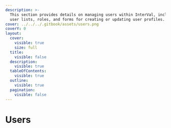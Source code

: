 ```yaml
---
description: >-
  This section provides details on managing users within InterVal, including
  user lists, roles, and forms for creating or updating user profiles.
cover: ../../../.gitbook/assets/users.png
coverY: 0
layout:
  cover:
    visible: true
    size: full
  title:
    visible: false
  description:
    visible: true
  tableOfContents:
    visible: true
  outline:
    visible: true
  pagination:
    visible: false
---
```


# Users

